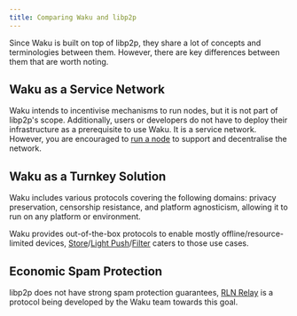 ```yaml
---
title: Comparing Waku and libp2p
---
```


Since Waku is built on top of libp2p, they share a lot of concepts and terminologies between them. However, there are key differences between them that are worth noting.

## Waku as a Service Network

Waku intends to incentivise mechanisms to run nodes, but it is not part of libp2p's scope. Additionally, users or developers do not have to deploy their infrastructure as a prerequisite to use Waku. It is a service network. However, you are encouraged to [run a node](/guides/nodes-and-sdks#run-a-waku-node) to support and decentralise the network.

## Waku as a Turnkey Solution

Waku includes various protocols covering the following domains: privacy preservation, censorship resistance, and platform agnosticism, allowing it to run on any platform or environment.

Waku provides out-of-the-box protocols to enable mostly offline/resource-limited devices, [Store](/overview/concepts/protocols#store)/[Light Push](/overview/concepts/protocols#light-push)/[Filter](/overview/concepts/protocols#filter) caters to those use cases.

## Economic Spam Protection

libp2p does not have strong spam protection guarantees, [RLN Relay](/overview/concepts/protocols#rln-relay) is a protocol being developed by the Waku team towards this goal.
